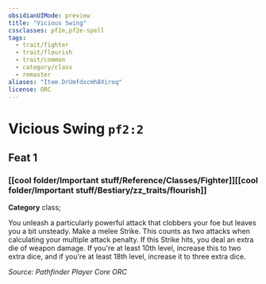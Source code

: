 ```yaml
---
obsidianUIMode: preview
title: "Vicious Swing"
cssclasses: pf2e,pf2e-spell
tags:
  - trait/fighter
  - trait/flourish
  - trait/common
  - category/class
  - remaster
aliases: "Item.DrUmfdxcmh8Xiroq"
license: ORC
---
```

# Vicious Swing `pf2:2`
## Feat 1
### [[cool folder/Important stuff/Reference/Classes/Fighter]][[cool folder/Important stuff/Bestiary/zz_traits/flourish]]

**Category** class; 




You unleash a particularly powerful attack that clobbers your foe but leaves you a bit unsteady. Make a melee Strike. This counts as two attacks when calculating your multiple attack penalty. If this Strike hits, you deal an extra die of weapon damage. If you're at least 10th level, increase this to two extra dice, and if you're at least 18th level, increase it to three extra dice.

*Source: Pathfinder Player Core*
*ORC*